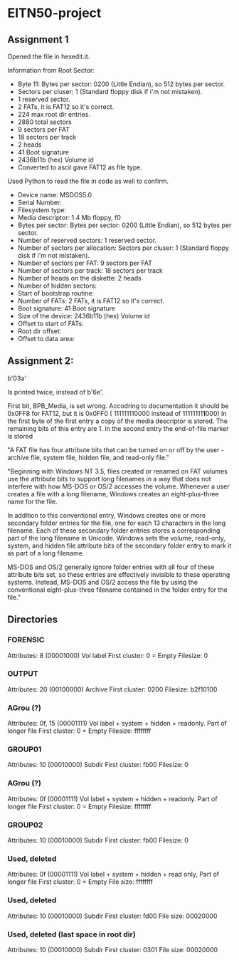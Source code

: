 # EITN50-project

## Assignment 1
Opened the file in hexedit.it. 

Information from Root Sector: 
- Byte 11: Bytes per sector: 0200 (Little Endian), so 512 bytes per sector. 
- Sectors per cluser: 1 (Standard floppy disk if i'm not mistaken).
- 1 reserved sector.
- 2 FATs, it is FAT12 so it's correct. 
- 224 max root dir entries. 
- 2880 total sectors
- 9 sectors per FAT
- 18 sectors per track
- 2 heads
- 41 Boot signature
- 2436b11b (hex) Volume id
- Converted to ascii gave FAT12 as file type. 

Used Python to read the file in code as well to confirm. 

- Device name: MSDOS5.0
- Serial Number: 
- Filesystem type: 
- Media descriptor: 1.4 Mb floppy, f0
- Bytes per sector: Bytes per sector: 0200 (Little Endian), so 512 bytes per sector. 
- Number of reserved sectors: 1 reserved sector.
- Number of sectors per allocation: Sectors per cluser: 1 (Standard floppy disk if i'm not mistaken).
- Number of sectors per FAT: 9 sectors per FAT
- Number of sectors per track: 18 sectors per track
- Number of heads on the diskette: 2 heads
- Number of hidden sectors:
- Start of bootstrap routine:
- Number of FATs: 2 FATs, it is FAT12 so it's correct. 
- Boot signature: 41 Boot signature
- Size of the device: 2436b11b (hex) Volume id
- Offset to start of FATs:
- Root dir offset:  
- Offset to data area:


## Assignment 2: 

b'03a'

Is printed twice, instead of b'6e'.

First bit, BPB_Media, is set wrong. Accodring to documentation it should be 0x0FF8 for FAT12, but it is 0x0FF0 ( 111111110000 instead of 11111111**1**000)
In the first byte of the first entry a copy of the media descriptor is stored. The remaining bits of this entry are 1. In the second entry the end-of-file marker is stored

"A FAT file has four attribute bits that can be turned on or off by the user - archive file, system file, hidden file, and read-only file."

"Beginning with Windows NT 3.5, files created or renamed on FAT volumes use the attribute bits to support long filenames in a way that does not interfere with how MS-DOS or OS/2 accesses the volume. Whenever a user creates a file with a long filename, Windows creates an eight-plus-three name for the file.

In addition to this conventional entry, Windows creates one or more secondary folder entries for the file, one for each 13 characters in the long filename. Each of these secondary folder entries stores a corresponding part of the long filename in Unicode. Windows sets the volume, read-only, system, and hidden file attribute bits of the secondary folder entry to mark it as part of a long filename.

MS-DOS and OS/2 generally ignore folder entries with all four of these attribute bits set, so these entries are effectively invisible to these operating systems. Instead, MS-DOS and OS/2 access the file by using the conventional eight-plus-three filename contained in the folder entry for the file."

## Directories

### FORENSIC
Attributes: 8 (00001000) Vol label
First cluster: 0 = Empty
Filesize: 0

### OUTPUT
Attributes: 20 (00100000) Archive
First cluster: 0200
Filesize: b2f10100

### AGrou (?)
Attributes: 0f, 15 (00001111) Vol label + system + hidden + readonly. Part of longer file
First cluster: 0 = Empty
Filesize: ffffffff

### GROUP01
Attributes: 10 (00010000) Subdir
First cluster: fb00
Filesize: 0 

### AGrou (?)
Attributes: 0f (00001111) Vol label + system + hidden + readonly. Part of longer file
First cluster: 0 = Empty
Filesize: ffffffff

### GROUP02
Attributes: 10 (00010000) Subdir
First cluster: fb00
Filesize: 0

### Used, deleted
Attributes: 0f (00001111) Vol label + system + hidden + read only, Part of longer file
First cluster: 0 = Empty
File size: ffffffff

### Used, deleted
Attributes: 10 (00010000) Subdir
First cluster: fd00
File size: 00020000

### Used, deleted (last space in root dir)
Attributes: 10 (00010000) Subdir
First cluster: 0301
File size: 00020000
